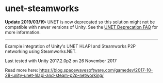 # unet-steamworks

**Update 2019/03/19:** UNET is now deprecated so this solution might not be compatible with newer versions of Unity. See the [UNET Deprecation FAQ](https://support.unity3d.com/hc/en-us/articles/360001252086-UNet-Deprecation-FAQ) for more information.

---

Example integration of Unity's UNET HLAPI and Steamworks P2P networking using Steamworks.NET.

Last tested with Unity 2017.2.0p2 on 26 November 2017

Read more here: https://blog.spacewavesoftware.com/gamedev/2017-10-28-unity-unet-hlapi-and-steam-p2p-networking/
